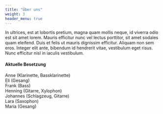 ```yaml
---
title: "Über uns"
weight: 3
header_menu: true
---
```


In ultrices, est at lobortis pretium, magna quam mollis neque, id viverra odio est sit amet lorem. Mauris efficitur nunc vel lectus porttitor, sit amet sodales quam eleifend. Duis et felis ut mauris dignissim efficitur. Aliquam non sem eros. Integer elit ante, bibendum id hendrerit vitae, vestibulum eget risus. Nunc efficitur nisl in iaculis vestibulum.

#### Aktuelle Besetzung

Anne (Klarinette, Bassklarinette)  
Eli (Gesang)  
Frank (Bass)  
Henning (Gitarre, Xylophon)  
Johannes (Schlagzeug, Gitarre)  
Lara (Saxophon)  
Maria (Gesang)  

